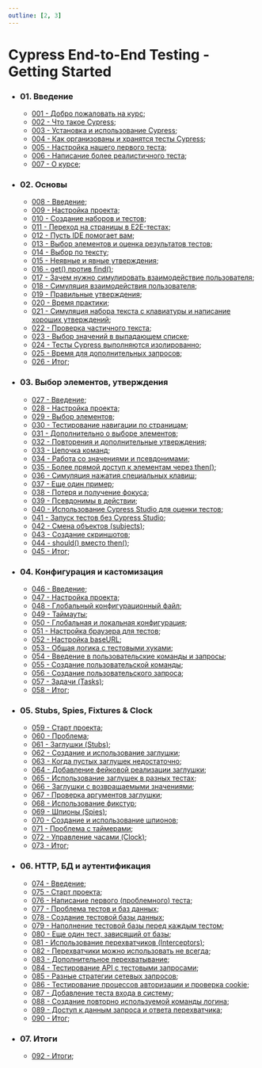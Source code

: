 ```yaml
---
outline: [2, 3]
---
```


# Cypress End-to-End Testing - Getting Started

[//]: # '## VK'

- ### 01. Введение

    - [001 - Добро пожаловать на курс](https://vk.com/video-224325822_456246262?list=ln-ZzEJtwZKnSrIe3BF0D);
    - [002 - Что такое Cypress](https://vk.com/video-224325822_456246263?list=ln-Wtor7z4SM5ytG31Qrf);
    - [003 - Установка и использование Cypress](https://vk.com/video-224325822_456246264?list=ln-TrN6C5E6yBmFOfhZmQ);
    - [004 - Как организованы и хранятся тесты Cypress](https://vk.com/video-224325822_456246265?list=ln-0eGhQ50NoczJJ1CLbZ);
    - [005 - Настройка нашего первого теста](https://vk.com/video-224325822_456246266?list=ln-ZBePD1zOP2fLtNcv3O);
    - [006 - Написание более реалистичного теста](https://vk.com/video-224325822_456246267?list=ln-x8ryLpe66AcSgby30c);
    - [007 - О курсе](https://vk.com/video-224325822_456246268?list=ln-AWoL5Xk6wljhbQz5Xv);

- ### 02. Основы

    - [008 - Введение](https://vk.com/video-224325822_456246269?list=ln-kVoAWHogMRYdtZIkEn);
    - [009 - Настройка проекта](https://vk.com/video-224325822_456246270?list=ln-O14IWMj0TZGoiMVxW4);
    - [010 - Создание наборов и тестов](https://vk.com/video-224325822_456246271?list=ln-CgCctSAshWGhYv7Pls);
    - [011 - Переход на страницы в E2E-тестах](https://vk.com/video-224325822_456246272?list=ln-Fam74Au48zNMU8bHQn);
    - [012 - Пусть IDE помогает вам](https://vk.com/video-224325822_456246273?list=ln-cQZEBRZqmRNwKb0CBd);
    - [013 - Выбор элементов и оценка результатов тестов](https://vk.com/video-224325822_456246274?list=ln-zCCuZF5FBDuUkOfV7Y);
    - [014 - Выбор по тексту](https://vk.com/video-224325822_456246275?list=ln-J1DCnkG9AjUylqHGzl);
    - [015 - Неявные и явные утверждения](https://vk.com/video-224325822_456246276?list=ln-zbJSOi9RjSugKbLARI);
    - [016 - get() против find()](https://vk.com/video-224325822_456246277?list=ln-GVUrVZEHZfOnGOEVKX);
    - [017 - Зачем нужно симулировать взаимодействие пользователя](https://vk.com/video-224325822_456246278?list=ln-wqzznnShiYqh9jtFwz);
    - [018 - Симуляция взаимодействия пользователя](https://vk.com/video-224325822_456246279?list=ln-ZDAfwZMVHroCvaqNH3);
    - [019 - Правильные утверждения](https://vk.com/video-224325822_456246280?list=ln-4MIxgCkaX6w5E8qu6b);
    - [020 - Время практики](https://vk.com/video-224325822_456246281?list=ln-F153PAYYyxkzI5emqZ);
    - [021 - Симуляция набора текста с клавиатуры и написание хороших утверждений](https://vk.com/video-224325822_456246282?list=ln-uZCoQ0N3wBXbuHVBBb);
    - [022 - Проверка частичного текста](https://vk.com/video-224325822_456246283?list=ln-02g0Pie7P0NWA83q1o);
    - [023 - Выбор значений в выпадающем списке](https://vk.com/video-224325822_456246284?list=ln-3MLP1fjhe3I38xszg0);
    - [024 - Тесты Cypress выполняются изолированно](https://vk.com/video-224325822_456246285?list=ln-76maTOncR03SJOxskw);
    - [025 - Время для дополнительных запросов](https://vk.com/video-224325822_456246286?list=ln-lzi43URJmBdYxuoPXU);
    - [026 - Итог](https://vk.com/video-224325822_456246287?list=ln-SJzPbgyPQzP5n9Qlrg);

- ### 03. Выбор элементов, утверждения

    - [027 - Введение](https://vk.com/video-224325822_456246288?list=ln-nzsSYpkLqFCaXPAcq1);
    - [028 - Настройка проекта](https://vk.com/video-224325822_456246289?list=ln-vZsqJsW9tM0Ngr2EZt);
    - [029 - Выбор элементов](https://vk.com/video-224325822_456246290?list=ln-DRxyF7Y0CXDt3HKJ4b);
    - [030 - Тестирование навигации по страницам](https://vk.com/video-224325822_456246291?list=ln-jIw4mpiSWHE7Yegfwt);
    - [031 - Дополнительно о выборе элементов](https://vk.com/video-224325822_456246292?list=ln-UuAEjP3wWWMQrZPrO7);
    - [032 - Повторения и дополнительные утверждения](https://vk.com/video-224325822_456246293?list=ln-N7Bq7wBhfzhjzS0qBy);
    - [033 - Цепочка команд](https://vk.com/video-224325822_456246294?list=ln-zDBigZz7BVUY19fLF2);
    - [034 - Работа со значениями и псевдонимами](https://vk.com/video-224325822_456246295?list=ln-b6P1fnk1V2yspiozr1);
    - [035 - Более прямой доступ к элементам через then()](https://vk.com/video-224325822_456246296?list=ln-Fhe9w9Qc7NilokjXxs);
    - [036 - Симуляция нажатия специальных клавиш](https://vk.com/video-224325822_456246297?list=ln-sYs2izqQYXOXefqi5h);
    - [037 - Еще один пример](https://vk.com/video-224325822_456246298?list=ln-ZV2Rt2QKODak0PM3aN);
    - [038 - Потеря и получение фокуса](https://vk.com/video-224325822_456246299?list=ln-zWE2kKczqlByvFGn1D);
    - [039 - Псевдонимы в действии](https://vk.com/video-224325822_456246300?list=ln-hswHBOz9k1TDWBxNoz);
    - [040 - Использование Cypress Studio для оценки тестов](https://vk.com/video-224325822_456246301?list=ln-3jyrXfILZQeUvqhcJz);
    - [041 - Запуск тестов без Cypress Studio](https://vk.com/video-224325822_456246302?list=ln-xBTZbihLuDQrlh7TUx);
    - [042 - Смена объектов (subjects)](https://vk.com/video-224325822_456246303?list=ln-8ZmTvAuZ2laeYZHlfg);
    - [043 - Создание скриншотов](https://vk.com/video-224325822_456246304?list=ln-ZvfkQ7JTRJQ4QpWzQS);
    - [044 - should() вместо then()](https://vk.com/video-224325822_456246305?list=ln-e2GcOE886oS88P3o6Z);
    - [045 - Итог](https://vk.com/video-224325822_456246306?list=ln-MZzLOMFxB10agx8Svh);

- ### 04. Конфигурация и кастомизация

    - [046 - Введение](https://vk.com/video-224325822_456246307?list=ln-eTrlsKA7h6mCM3VUnH);
    - [047 - Настройка проекта](https://vk.com/video-224325822_456246308?list=ln-89F6FCvILIDH8XReeI);
    - [048 - Глобальный конфигурационный файл](https://vk.com/video-224325822_456246309?list=ln-85wpVpp7iHc4G3SIhl);
    - [049 - Таймауты](https://vk.com/video-224325822_456246310?list=ln-1KBuKq5QJILw3nSXSf);
    - [050 - Глобальная и локальная конфигурация](https://vk.com/video-224325822_456246311?list=ln-TgBW4qiNGgDPz3aA0q);
    - [051 - Настройка браузера для тестов](https://vk.com/video-224325822_456246312?list=ln-n04lUTjLv74NRQHjhJ);
    - [052 - Настройка baseURL](https://vk.com/video-224325822_456246313?list=ln-uYKzJKtAQm3wgfe3SP);
    - [053 - Общая логика с тестовыми хуками](https://vk.com/video-224325822_456246314?list=ln-NQd2xVZicoAiFIJrgT);
    - [054 - Введение в пользовательские команды и запросы](https://vk.com/video-224325822_456246315?list=ln-kBlqPlVJcek75NdqeR);
    - [055 - Создание пользовательской команды](https://vk.com/video-224325822_456246316?list=ln-pezkEuxbBzidhHAEPf);
    - [056 - Создание пользовательского запроса](https://vk.com/video-224325822_456246317?list=ln-FShXixO9lytyhGLGPm);
    - [057 - Задачи (Tasks)](https://vk.com/video-224325822_456246318?list=ln-egjm4iTo5ZwzMB5nQj);
    - [058 - Итог](https://vk.com/video-224325822_456246319?list=ln-sFVNyWHSVx6Lc5AhLT);

- ### 05. Stubs, Spies, Fixtures & Clock

    - [059 - Старт проекта](https://vk.com/video-224325822_456246320?list=ln-Vt6DirdaPd51odl2zZ);
    - [060 - Проблема](https://vk.com/video-224325822_456246321?list=ln-FlRIzPRu8jUWZr1FWG);
    - [061 - Заглушки (Stubs)](https://vk.com/video-224325822_456246322?list=ln-ld0smSnQ6lj980Ojsu);
    - [062 - Создание и использование заглушки](https://vk.com/video-224325822_456246323?list=ln-rY4tsuvjdE2cnwCD20);
    - [063 - Когда пустых заглушек недостаточно](https://vk.com/video-224325822_456246324?list=ln-p3zji1N9yLzkNTSIEC);
    - [064 - Добавление фейковой реализации заглушки](https://vk.com/video-224325822_456246325?list=ln-zaXvwBioGb2U4DJNZZ);
    - [065 - Использование заглушек в разных тестах](https://vk.com/video-224325822_456246326?list=ln-yZtkC0ds2yn5WGa6vw);
    - [066 - Заглушки с возвращаемыми значениями](https://vk.com/video-224325822_456246327?list=ln-zNEAMO8qrrJJPBES6I);
    - [067 - Проверка аргументов заглушки](https://vk.com/video-224325822_456246328?list=ln-plP2w8aJ1NP1y21fVL);
    - [068 - Использование фикстур](https://vk.com/video-224325822_456246329?list=ln-JjF3VEimwt64vZiDZv);
    - [069 - Шпионы (Spies)](https://vk.com/video-224325822_456246330?list=ln-tehh5XbFTljtAkqFRI);
    - [070 - Создание и использование шпионов](https://vk.com/video-224325822_456246331?list=ln-5BMAZchpPQz72Gq0Le);
    - [071 - Проблема с таймерами](https://vk.com/video-224325822_456246332?list=ln-6IZ9IxnwAwBQVZHYKJ);
    - [072 - Управление часами (Clock)](https://vk.com/video-224325822_456246333?list=ln-vUYxVpoAjkrdkYnfmc);
    - [073 - Итог](https://vk.com/video-224325822_456246334?list=ln-O9mfaMuuNZB2eh1u6u);

- ### 06. HTTP, БД и аутентификация

    - [074 - Введение](https://vk.com/video-224325822_456246335?list=ln-TZDfg3BE0dRDR6lWjW);
    - [075 - Старт проекта](https://vk.com/video-224325822_456246336?list=ln-kcyaKnrsEfqnfErfDz);
    - [076 - Написание первого (проблемного) теста](https://vk.com/video-224325822_456246337?list=ln-64aaoMWr64r3j5F8FT);
    - [077 - Проблема тестов и баз данных](https://vk.com/video-224325822_456246338?list=ln-1Mzks7qIfuDzWUQ0yu);
    - [078 - Создание тестовой базы данных](https://vk.com/video-224325822_456246339?list=ln-NzRpORvVE6SAj2Vcv7);
    - [079 - Наполнение тестовой базы перед каждым тестом](https://vk.com/video-224325822_456246340?list=ln-X79mMUdmYzJZUjSvmQ);
    - [080 - Еще один тест, зависящий от базы](https://vk.com/video-224325822_456246341?list=ln-PCohop69Sf2CcVhHwV);
    - [081 - Использование перехватчиков (Interceptors)](https://vk.com/video-224325822_456246342?list=ln-w9LZvsvzxisjmz4xvQ);
    - [082 - Перехватчики можно использовать не всегда](https://vk.com/video-224325822_456246343?list=ln-JEULryhG3Yz3Txi3sz);
    - [083 - Дополнительное перехватывание](https://vk.com/video-224325822_456246344?list=ln-jokUCnkx9Ojd7v0KOo);
    - [084 - Тестирование API с тестовыми запросами](https://vk.com/video-224325822_456246345?list=ln-2tRWBnfzu0JOQ1i8Eq);
    - [085 - Разные стратегии сетевых запросов](https://vk.com/video-224325822_456246346?list=ln-dIVizDcAc1skD5qMvR);
    - [086 - Тестирование процессов авторизации и проверка cookie](https://vk.com/video-224325822_456246347?list=ln-N1Cc1zQ0p64tnWeQUi);
    - [087 - Добавление теста входа в систему](https://vk.com/video-224325822_456246348?list=ln-QxxRHgWPaIRvslzqka);
    - [088 - Создание повторно используемой команды логина](https://vk.com/video-224325822_456246349?list=ln-SzoxazAjU3UAxmIu3c);
    - [089 - Доступ к данным запроса и ответа перехватчика](https://vk.com/video-224325822_456246350?list=ln-YI2Dxzbo5BWPfMlgBP);
    - [090 - Итог](https://vk.com/video-224325822_456246351?list=ln-GvDQEimiGKpIQob6Fu);

- ### 07. Итоги

    - [092 - Итоги](https://vk.com/video-224325822_456246352?list=ln-oDw8MDbQGPVl6zUFP2);
